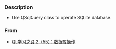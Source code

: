 ### Description
* Use QSqlQuery class to operate SQLite database.  

### From  
* [Qt 学习之路 2（55）：数据库操作](https://www.devbean.net/2013/06/qt-study-road-2-database/)
